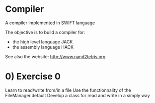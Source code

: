 # Compiler
A compiler implemented in SWIFT language

The objective is to build a compiler for:
- the high level language JACK
- the assembly language HACK

See also the website: http://www.nand2tetris.org


# 0) Exercise 0

Learn to read/write from/in a file
Use the functionnality of the FileManager.default
Develop a class for read and write in a simply way
